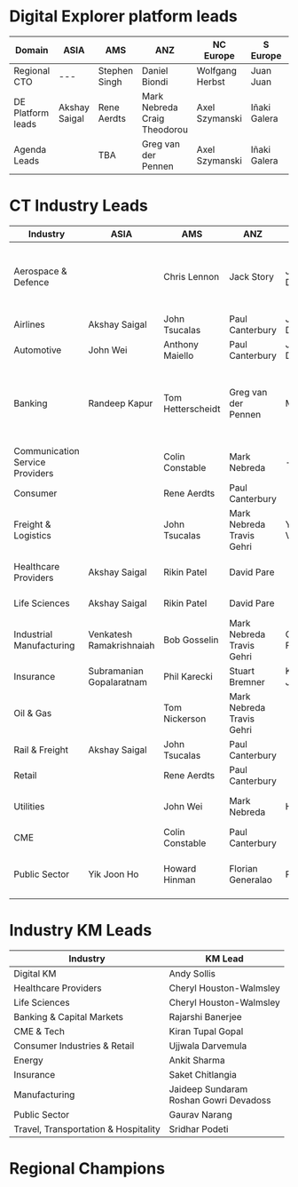 # Digital Explorer platform leads

|Domain|ASIA|AMS|ANZ|NC Europe|S Europe|UKIIMEA|Global|
|---|---|---|---|---|---|---|---|
|Regional CTO|---|Stephen Singh |Daniel Biondi|Wolfgang Herbst|Juan Juan|Sukhi Gill|Dan Hushon|
|DE Platform leads|Akshay Saigal | Rene Aerdts | Mark Nebreda<br>Craig Theodorou |Axel Szymanski |Iñaki Galera |Steve Nicholls|David Stevens|
|Agenda Leads | | TBA |Greg van der Pennen|Axel Szymanski |Iñaki Galera |Ron Brown| David Stevens|

# CT Industry Leads

|Industry|ASIA|AMS|ANZ|NC Europe|S Europe|UKIIMEA|Global|
|---|---|---|---|---|---|---|---|
|Aerospace & Defence| |Chris Lennon| Jack Story | Jürgen Dettling || Ged Cunliffe<br>Phil Lathaen<br>Paul Comis||
|Airlines|Akshay Saigal| John Tsucalas | Paul Canterbury | Jürgen Dettling | | Jason Campion ||
|Automotive|John Wei| Anthony Maiello | Paul Canterbury | Jürgen Dettling | |Phil Mullis||
|Banking|Randeep Kapur|Tom Hetterscheidt|Greg van der Pennen|Mirza Ahmad|Cesc Gudayol<br>Maria  Rodriguez<br>Agostino Rosso<br>Juan Juan|Andrew Dare<br>Aman Kholi|V. Balasubramanian(Bala)|
|Communication Service Providers| |Colin Constable| Mark Nebreda | - | | Ron Brown||
|Consumer| |Rene Aerdts|Paul Canterbury	| |Fabrice Oudert|Stuart Lawrence||
|Freight & Logistics	||John Tsucalas |Mark Nebreda <br>Travis Gehri|Yves Vanderbeken| |Jason Campion||
|Healthcare Providers|Akshay Saigal|Rikin Patel|David Pare ||Iñaki Galera<br>Luciano Boschetti|Stuart Lawrence|Femi Ladega|
|Life Sciences|Akshay Saigal|Rikin Patel|David Pare||Iñaki Galera|Stuart Lawrence|Femi Ladega|
|Industrial Manufacturing|Venkatesh Ramakrishnaiah|Bob Gosselin|Mark Nebreda <br>Travis Gehri|Chris Fangmann|Stephane Torlet|Phil Mullis||
|Insurance|Subramanian Gopalaratnam|Phil Karecki|Stuart Bremner|Kristian Jeeves||Maria Solano  ||
|Oil & Gas||Tom Nickerson|Mark Nebreda <br>Travis Gehri|||Andrew Taylor||
|Rail & Freight|	Akshay Saigal|John Tsucalas|Paul Canterbury||Yves Vanderbeken|Jason Campion||
|Retail||Rene Aerdts|Paul Canterbury||Fabrice Oudert|Stuart Lawrence||
|Utilities||John Wei|Mark Nebreda|Hannes Leb|Agostino Rosso<br>Juan Juan|Sai Penumuru||
|CME||Colin Constable|Paul Canterbury|||Ron Brown||
|Public Sector|Yik Joon Ho|Howard Hinman|Florian Generalao|Peter Grostol|Yves Vanderbeken<br>Luciano Boschetti|Ron Brown<br>Paul Teece||

# Industry KM Leads

|Industry|KM Lead|
|---|---|
|Digital KM| Andy Sollis|
|Healthcare Providers|Cheryl Houston-Walmsley|
|Life Sciences|Cheryl Houston-Walmsley|
|Banking & Capital Markets|	Rajarshi Banerjee|
|CME & Tech|	Kiran Tupal Gopal|
|Consumer Industries & Retail|	Ujjwala Darvemula|
|Energy|	Ankit Sharma|
|Insurance|	Saket Chitlangia|
|Manufacturing|	Jaideep Sundaram<br>Roshan Gowri Devadoss|
|Public Sector|	Gaurav Narang|
|Travel, Transportation & Hospitality|	 Sridhar Podeti|


# Regional Champions

